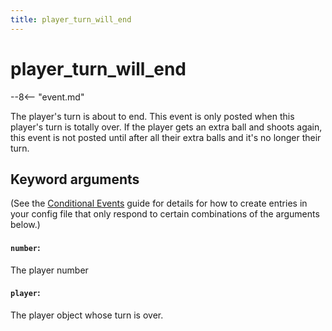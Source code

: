 ```yaml
---
title: player_turn_will_end
---
```


# player_turn_will_end


--8<-- "event.md"

The player's turn is about to end. This event is only posted when this
player's turn is totally over. If the player gets an extra ball and
shoots again, this event is not posted until after all their extra balls
and it's no longer their turn.

## Keyword arguments

(See the [Conditional Events](overview/conditional.md)
guide for details for how to create entries in your config file that
only respond to certain combinations of the arguments below.)

#### `number`:

The player number

#### `player`:

The player object whose turn is over.
